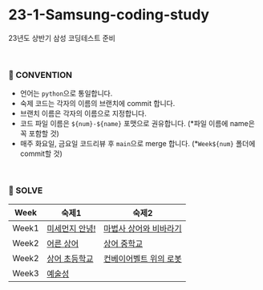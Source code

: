 # 23-1-Samsung-coding-study
23년도 상반기 삼성 코딩테스트 준비

<br/>

### 🍃 CONVENTION
- 언어는 `python`으로 통일합니다.
- 숙제 코드는 각자의 이름의 브랜치에 commit 합니다.
- 브랜치 이름은 각자의 이름으로 지정합니다.
- 코드 파일 이름은 `${num}-${name}` 포맷으로 권유합니다. (*파일 이름에 name은 꼭 포함할 것)
- 매주 화요일, 금요일 코드리뷰 후 `main`으로 merge 합니다. (*`Week${num}` 폴더에 commit할 것)

<br/>

### 📖 SOLVE
|Week|숙제1|숙제2|
|------|---|---|
|Week1|[미세먼지 안녕!](https://www.acmicpc.net/problem/17144)|[마법사 상어와 비바라기](https://www.acmicpc.net/problem/21610)|
|Week2|[어른 상어](https://www.acmicpc.net/problem/19237)|[상어 중학교](https://www.acmicpc.net/problem/21609)|
|Week2|[상어 초등학교](https://www.acmicpc.net/problem/21608)|[컨베이어벨트 위의 로봇](https://www.acmicpc.net/problem/20055)|
|Week3|[예술성](https://www.codetree.ai/training-field/frequent-problems/artistry/description?page=3&pageSize=20&username=)||
